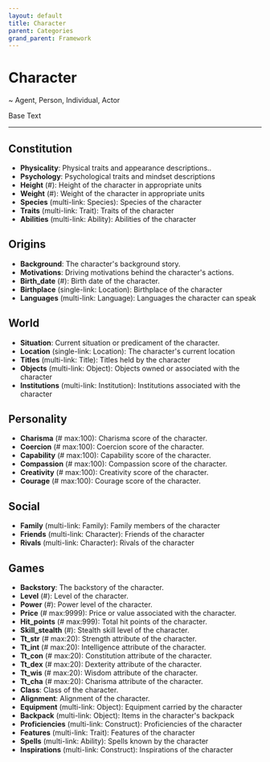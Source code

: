 ```yaml
---
layout: default
title: Character
parent: Categories
grand_parent: Framework 
---
```


# Character

~ Agent, Person, Individual, Actor


Base Text 

---
## Constitution
- **Physicality**: Physical traits and appearance descriptions..
- **Psychology**: Psychological traits and mindset descriptions
- **Height** (#): Height of the character in appropriate units
- **Weight** (#): Weight of the character in appropriate units
- **Species** (multi-link: Species): Species of the character
- **Traits** (multi-link: Trait): Traits of the character
- **Abilities** (multi-link: Ability): Abilities of the character

## Origins
- **Background**: The character's background story.
- **Motivations**: Driving motivations behind the character's actions.
- **Birth_date** (#): Birth date of the character.
- **Birthplace** (single-link: Location): Birthplace of the character
- **Languages** (multi-link: Language): Languages the character can speak

## World
- **Situation**: Current situation or predicament of the character.
- **Location** (single-link: Location): The character's current location
- **Titles** (multi-link: Title): Titles held by the character
- **Objects** (multi-link: Object): Objects owned or associated with the character
- **Institutions** (multi-link: Institution): Institutions associated with the character

## Personality
- **Charisma** (# max:100): Charisma score of the character.
- **Coercion** (# max:100): Coercion score of the character.
- **Capability** (# max:100): Capability score of the character.
- **Compassion** (# max:100): Compassion score of the character.
- **Creativity** (# max:100): Creativity score of the character.
- **Courage** (# max:100): Courage score of the character.

## Social
- **Family** (multi-link: Family): Family members of the character
- **Friends** (multi-link: Character): Friends of the character
- **Rivals** (multi-link: Character): Rivals of the character

## Games
- **Backstory**: The backstory of the character.
- **Level** (#): Level of the character.
- **Power** (#): Power level of the character.
- **Price** (# max:9999): Price or value associated with the character.
- **Hit_points** (# max:999): Total hit points of the character.
- **Skill_stealth** (#): Stealth skill level of the character.
- **Tt_str** (# max:20): Strength attribute of the character.
- **Tt_int** (# max:20): Intelligence attribute of the character.
- **Tt_con** (# max:20): Constitution attribute of the character.
- **Tt_dex** (# max:20): Dexterity attribute of the character.
- **Tt_wis** (# max:20): Wisdom attribute of the character.
- **Tt_cha** (# max:20): Charisma attribute of the character.
- **Class**: Class of the character.
- **Alignment**: Alignment of the character.
- **Equipment** (multi-link: Object): Equipment carried by the character
- **Backpack** (multi-link: Object): Items in the character's backpack
- **Proficiencies** (multi-link: Construct): Proficiencies of the character
- **Features** (multi-link: Trait): Features of the character
- **Spells** (multi-link: Ability): Spells known by the character
- **Inspirations** (multi-link: Construct): Inspirations of the character

